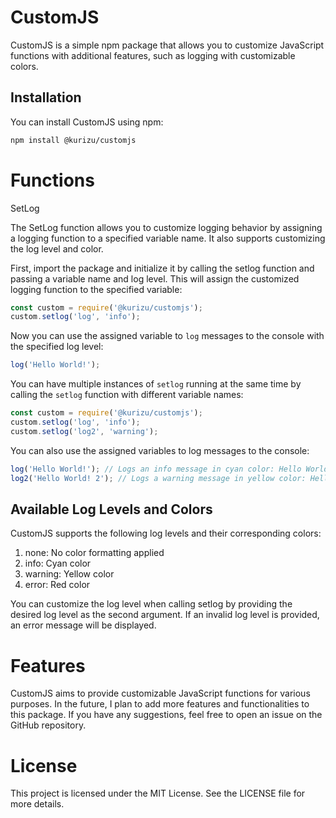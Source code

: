 # CustomJS

CustomJS is a simple npm package that allows you to customize JavaScript functions with additional features, such as logging with customizable colors.

## Installation

You can install CustomJS using npm:

```bash
npm install @kurizu/customjs
```

# Functions
SetLog

The SetLog function allows you to customize logging behavior by assigning a logging function to a specified variable name. It also supports customizing the log level and color.

First, import the package and initialize it by calling the setlog function and passing a variable name and log level. This will assign the customized logging function to the specified variable:

```javascript
const custom = require('@kurizu/customjs');
custom.setlog('log', 'info');
```

Now you can use the assigned variable to `log` messages to the console with the specified log level:

```javascript
log('Hello World!');
```

You can have multiple instances of `setlog` running at the same time by calling the `setlog` function with different variable names:

```javascript
const custom = require('@kurizu/customjs');
custom.setlog('log', 'info');
custom.setlog('log2', 'warning');
```

You can also use the assigned variables to log messages to the console:

```javascript
log('Hello World!'); // Logs an info message in cyan color: Hello World!
log2('Hello World! 2'); // Logs a warning message in yellow color: Hello World 2!
```

## Available Log Levels and Colors

CustomJS supports the following log levels and their corresponding colors:

1. none: No color formatting applied
2. info: Cyan color
3. warning: Yellow color
4. error: Red color

You can customize the log level when calling setlog by providing the desired log level as the second argument. If an invalid log level is provided, an error message will be displayed.

# Features

CustomJS aims to provide customizable JavaScript functions for various purposes. In the future, I plan to add more features and functionalities to this package. If you have any suggestions, feel free to open an issue on the GitHub repository.

# License

This project is licensed under the MIT License. See the LICENSE file for more details.